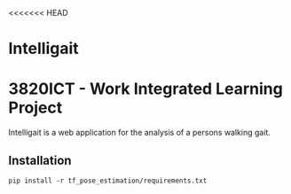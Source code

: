 <<<<<<< HEAD
# Intelligait
# 3820ICT - Work Integrated Learning Project

Intelligait is a web application for the analysis of a persons walking gait.

## Installation

`pip install -r tf_pose_estimation/requirements.txt`
